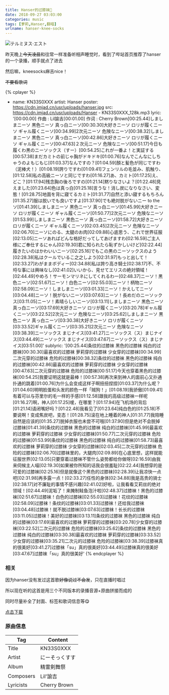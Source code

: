 ```yaml
---
title: Hanser的过膝袜🤤
date: 2018-09-27 03:03:00
categories: music
tags: [萝莉,Hanser,翻唱]
urlname: hanser-knee-socks
---
```

![テルミヌス·エスト](https://img.imjad.cn/images/2018/09/27/TerminusEst.gif)

昨天晚上~~今天凌晨~~和往常一样准备听相声睡觉时，看到了哔站首页推荐了hanser的一个录播，顺手就点了进去

然后嘛，kneesocks麻吉nice！

~~不要看歌词~~

{% cplayer %}
- name: KN33S0XXX
  artist: Hanser
  poster: https://cdn.imjad.cn/usr/uploads/hanser.jpg
  src: https://cdn.imjad.cn/usr/uploads/Hanser - KN33S0XXX_128k.mp3
  lyric: '[00:00.00] 作曲 : Lil諭吉[00:01.00] 作词 : Cherry Brown[00:25.44]しましまニーソ 黒色ニーソ 真っ白ニーソ[00:30.30]大好きニーソ ロリが履くニーソ ギャル履くニーソ[00:34.99]2次元ニーソ 危険なニーソ[00:38.32]しましまニーソ 黒色ニーソ 真っ白ニーソ[00:42.86]大好きニーソ ロリが履くニーソ ギャル履くニーソ[00:47.63]２次元ニーソ 危険なニーソ[00:51.17]今日も履くわ黒のニーソックス（すー）[00:54.25]これが一番よ！と実証する[00:57.38]まだカミトの前じゃ胸がドキドキ[01:00.76]なんでこんなにしちゃうのよもじもじ[01:03.37]なんですの？[01:04.59]顏と髪色が同じですわ（泥棒犬！）[01:08.19]誇りですわ[01:09.41]フェンリルの毛並み、肌触り、[01:12.58]私の高級ニーソと同じですわ[01:16.27]あ、カミト[01:17.25]え、どこ？[01:17.94]残念胸の後ろですの[01:21.14]黙りなさいよ？[01:22.48]見えました[01:23.64]色は真っ白[01:25.18]言うな！消し炭になりなさい、変態！[01:28.75]地面を背に寢てるカミト[01:31.77]自然と添い寢するもちろん[01:35.27]服は脱いでも良いですよ[01:37.90]でも絶対脱がないニー to the ソ[01:41.39]しましまニーソ 黒色ニーソ 真っ白ニーソ[01:45.99]大好きニーソ ロリが履くニーソ ギャル履くニーソ[01:50.77]2次元ニーソ 危険なニーソ[01:53.99]しましまニーソ 黒色ニーソ 真っ白ニーソ[01:58.72]大好きニーソ ロリが履くニーソ ギャル履くニーソ[02:03.45]2次元ニーソ 危険なニーソ[02:06.70]ニーソにのる、太腿のお肉[02:09.88]心底思う、これで世界征服[02:13.05]ニーソあればどんな格好だってしてあげますわ[02:16.59]ご主人様にご奉仕するにゃん[02:19.30]君に知られたら恥ずかしいけど[02:22.44]履きたいのはかわいいニーソ[02:25.16]でもこの黒のニーソックスのよう[02:28.38]私はクールでいるこ之之しよう[02:31.97]もっと出して！[02:33.27]わがままボディー[02:34.88]私は誇り高き騎士[02:38.17]不、不埒な事には興味なし[02:41.02]いいから、見せてエリスの絶対領域！[02:44.49]やめろ！サーモンマリネにしてくれるわー[02:48.37]ニーソ！黒色ニーソ[02:51.67]ニーソ！白色ニーソ[02:55.03]ニーソ！柄物ニーソ[02:58.09]ニーソ！しましまニーソ[03:01.33]ニーソ！かえしてニーソ[03:04.48]ニーソ！脱がないニーソ[03:07.63]ニーソ！長めだのニーソックス[03:11.05]ニーソ！素晴らしいニーソ[03:13.11]しましまニーソ 黒色ニーソ 真っ白ニーソ[03:17.69]大好きニーソ ロリが履くニーソ[03:20.78]ギャル履くニーソ[03:22.52]2次元ニーソ 危険なニーソ[03:25.62]しましまニーソ 黒色ニーソ 真っ白ニーソ[03:30.38]大好きニーソ ロリが履くニーソ[03:33.52]ギャル履くニーソ[03:35.21]2次元ニーソ 危険なニーソ[03:38.39]ニーソックス まじナイス[03:41.27]ニーソックス（ス）まじナイス[03:44.49]ニーソックス まじナイス[03:47.67]ニーソックス（ス）まじナイス[03:51.00]'
  sublyric: '[00:25.44]条纹的过膝袜 黑色的过膝袜 纯白的过膝袜[00:30.30]最喜欢的过膝袜 萝莉穿的过膝袜 少女穿的过膝袜[00:34.99]二次元穿的过膝袜 危险的过膝袜[00:38.32]条纹的过膝袜 黑色的过膝袜 纯白的过膝袜[00:42.86]最喜欢的过膝袜 萝莉穿的过膝袜 少女穿的过膝袜[00:47.63]二次元穿的过膝袜 危险的过膝袜[00:51.17]今天也穿着黑色的过膝袜[00:54.25]我要证明这就是最棒！[00:57.38]再次来到神人的面前心又扑通扑通的跳着[01:00.76]为什么会变成这样子啊扭扭捏捏[01:03.37]为什么呢？[01:04.60]明明脸蛋和头发的颜色一样「贼狗！」[01:08.19]我骄傲[01:09.41]有着可以与芬里尔的毛一样的手感[01:12.58]跟我的高级过膝袜一样呢[01:16.27]啊，神人[01:17.25]嗳，在哪里？[01:17.94]在飞机场的背后[01:21.14]请闭嘴好吗？[01:22.48]我看见了[01:23.64]纯白色的[01:25.18]不要说啊！变成焦炭吧，变态！[01:28.75]滚在地上睡着的神人[01:31.77]我陪睡自然是应该的[01:35.27]脱掉衣服也未尝不可哦[01:37.90]但是绝对不会脱掉过膝袜[01:41.39]条纹的过膝袜 黑色的过膝袜 纯白的过膝袜[01:45.99]最喜欢的过膝袜 萝莉穿的过膝袜 少女穿的过膝袜[01:50.77]二次元穿的过膝袜 危险的过膝袜[01:53.99]条纹的过膝袜 黑色的过膝袜 纯白的过膝袜[01:58.73]最喜欢的过膝袜 萝莉穿的过膝袜 少女穿的过膝袜[02:03.45]二次元穿的过膝袜 危险的过膝袜[02:06.70]过膝袜里的，大腿肉[02:09.89]在心底里想，这样就能征服世界[02:13.05]只要穿着过膝袜不管什么姿势都给你做呀[02:16.59]由我来伺候主人喵[02:19.30]如果被你所知的话我会很羞耻[02:22.44]我想穿的是可爱的过膝袜[02:25.16]但是就像这个黑色的过膝袜[02:28.39]让我凉快一点吧[02:31.98]再多露一点！[02:33.27]任性的身体[02:34.88]我是高贵的骑士[02:38.17]对不廉耻的事情不感兴趣[02:41.02]好啦，让我看看艾莉丝的绝对领域！[02:44.49]泥垢了！来腌制鲑鱼泡汁啦[02:48.37]过膝袜！黑色的过膝袜[02:51.67]过膝袜！白色的过膝袜[02:55.03]过膝袜！花纹的过膝袜[02:58.09]过膝袜！条纹的过膝袜[03:01.33]过膝袜！还给我过膝袜[03:04.48]过膝袜！就不脱过膝袜[03:07.63]过膝袜！长长的过膝袜[03:11.05]过膝袜！美好的过膝袜[03:13.11]条纹的过膝袜 黑色的过膝袜 纯白的过膝袜[03:17.69]最喜欢的过膝袜 萝莉穿的过膝袜[03:20.78]少女穿的过膝袜[03:22.52]二次元的过膝袜 危险的过膝袜[03:25.62]条纹的过膝袜 黑色的过膝袜 纯白的过膝袜[03:30.38]最喜欢的过膝袜 萝莉穿的过膝袜[03:33.52]少女穿的过膝袜[03:35.21]二次元的过膝袜 危险的过膝袜[03:38.39]过膝袜真的很美好[03:41.27]过膝袜「su」真的很美好[03:44.49]过膝袜真的很美好[03:47.67]过膝袜「su」真的很美好'
{% endcplayer %}


### 相关

因为hanser没有发过这首歌~~好像说过不会发~~，只在直播时唱过

所以现在听的这首是用三个不同版本的录播音源+原曲拼接而成的

同时尽量补全了封面、标签和歌词信息等😋


[点击下载](https://cdn.imjad.cn/usr/uploads/Hanser%20-%20KN33S0XXX.mp3)


### 原曲信息

| Tag| Content |
| --------- | -------------- |
| Title     | KN33S0XXX      |
| Artist    | にーそっくすす |
| Album     | 精霊剣舞祭     |
| Composers | Lil'諭吉       |
| Lyricists | Cherry Brown   |


　